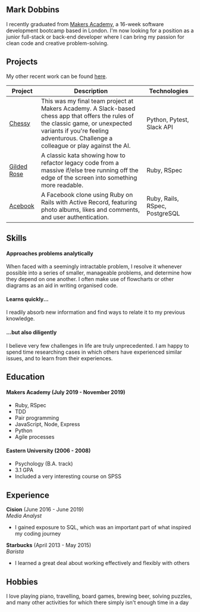 ## Mark Dobbins

I recently graduated from [Makers Academy](https://github.com/makersacademy), a 16-week software development bootcamp based in London. I'm now looking for a position as a junior full-stack or back-end developer where I can bring my passion for clean code and creative problem-solving. 

## Projects
My other recent work can be found [here](https://github.com/mjdobbins12).

| Project   | Description | Technologies |
|---        |---         |---           |
| [Chessy](https://github.com/mjdobbins12/makers-final-project) | This was my final team project at Makers Academy. A Slack-based chess app that offers the rules of the classic game, or unexpected variants if you're feeling adventurous. Challenge a colleague or play against the AI. | Python, Pytest, Slack API | 
| [Gilded Rose](https://github.com/mjdobbins12/gilded_rose_kata) | A classic kata showing how to refactor legacy code from a massive if/else tree running off the edge of the screen into something more readable. | Ruby, RSpec |
| [Acebook](https://github.com/mjdobbins12/acebook-Team-Meme) | A Facebook clone using Ruby on Rails with Active Record, featuring photo albums, likes and comments, and user authentication. | Ruby, Rails, RSpec, PostgreSQL |

## Skills

#### Approaches problems analytically

When faced with a seemingly intractable problem, I resolve it whenever possible into a series of smaller, manageable problems, and determine how they depend on one another. I often make use of flowcharts or other diagrams as an aid in writing organised code. 

#### Learns quickly...

I readily absorb new information and find ways to relate it to my previous knowledge.

#### ...but also diligently

I believe very few challenges in life are truly unprecedented. I am happy to spend time researching cases in which others have experienced similar issues, and to learn from their experiences. 

## Education

#### Makers Academy (July 2019 - November 2019)

- Ruby, RSpec
- TDD
- Pair programming
- JavaScript, Node, Express
- Python
- Agile processes

#### Eastern University (2006 - 2008)

- Psychology (B.A. track)
- 3.1 GPA
- Included a very interesting course on SPSS

## Experience

**Cision** (June 2016 - June 2019)    
*Media Analyst*  
- I gained exposure to SQL, which was an important part of what inspired my coding journey

**Starbucks** (April 2013 - May 2015)   
*Barista*  
- I learned a great deal about working effectively and flexibly with others

## Hobbies

I love playing piano, travelling, board games, brewing beer, solving puzzles, and many other activities for which there simply isn't enough time in a day
